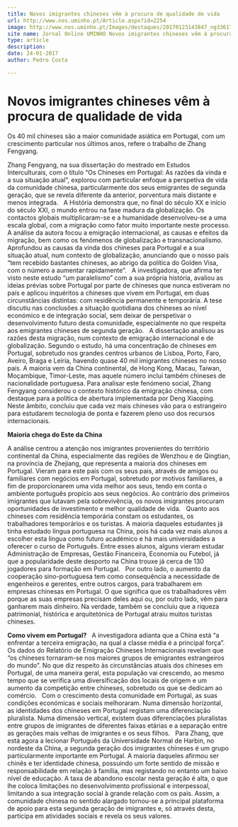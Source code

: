 ```yaml
---
title: Novos imigrantes chineses vêm à procura de qualidade de vida
url: http://www.nos.uminho.pt/Article.aspx?id=2254
image: http://www.nos.uminho.pt/Images/destaques/20170123143847_ng3361791.jpg
site name: Jornal Online UMINHO Novos imigrantes chineses vêm à procura de qualidade de vida
type: article
description: 
date: 24-01-2017
author: Pedro Costa

---
```

# Novos imigrantes chineses vêm à procura de qualidade de vida


  

Os 40 mil chineses são a maior comunidade asiática em Portugal, com um crescimento particular nos últimos anos, refere o trabalho de Zhang Fengyang.

Zhang Fengyang, na sua dissertação do mestrado em Estudos Interculturais, com o título “Os Chineses em Portugal: As razões da vinda e a sua situação atual”, explorou com particular enfoque a perspetiva de vida da comunidade chinesa, particularmente dos seus emigrantes de segunda geração, que se revela diferente da anterior, porventura mais distante e menos integrada.
 
A História demonstra que, no final do século XX e início do século XXI, o mundo entrou na fase madura da globalização. Os contactos globais multiplicaram-se e a humanidade desenvolveu-se a uma escala global, com a migração como fator muito importante neste processo. A análise da autora focou a emigração internacional, as causas e efeitos da migração, bem como os fenómenos de globalização e transnacionalismo. Aprofundou as causas da vinda dos chineses para Portugal e a sua situação atual, num contexto de globalização, anunciando que o nosso país “tem recebido bastantes chineses, ao abrigo da política do Golden Visa, com o número a aumentar rapidamente”.
 
A investigadora, que afirma ter visto neste estudo “um paralelismo” com a sua própria história, avaliou as ideias prévias sobre Portugal por parte de chineses que nunca estiveram no país e aplicou inquéritos a chineses que vivem em Portugal, em duas circunstâncias distintas: com residência permanente e temporária. A tese discutiu nas conclusões a situação quotidiana dos chineses ao nível económico e de integração social, sem deixar de perspetivar o desenvolvimento futuro desta comunidade, especialmente no que respeita aos emigrantes chineses de segunda geração.
 
A dissertação analisou as razões desta migração, num contexto de emigração internacional e de globalização. Segundo o estudo, há uma concentração de chineses em Portugal, sobretudo nos grandes centros urbanos de Lisboa, Porto, Faro, Aveiro, Braga e Leiria, havendo quase 40 mil imigrantes chineses no nosso país. A maioria vem da China continental, de Hong Kong, Macau, Taiwan, Moçambique, Timor-Leste, mas aquele número inclui também chineses de nacionalidade portuguesa. Para analisar este fenómeno social, Zhang Fengyang considerou o contexto histórico da emigração chinesa, com destaque para a política de abertura implementada por Deng Xiaoping. Neste âmbito, concluiu que cada vez mais chineses vão para o estrangeiro para estudarem tecnologia de ponta e fazerem pleno uso dos recursos internacionais.
 

**Maioria chega do Este da China** 

A análise centrou a atenção nos imigrantes provenientes do território continental da China, especialmente das regiões de Wenzhou e de Qingtian, na província de Zhejiang, que representa a maioria dos chineses em Portugal. Vieram para este país com os seus pais, através de amigos ou familiares com negócios em Portugal, sobretudo por motivos familiares, a fim de proporcionarem uma vida melhor aos seus, tendo em conta o ambiente português propício aos seus negócios. Ao contrário dos primeiros imigrantes que lutavam pela sobrevivência, os novos imigrantes procuram oportunidades de investimento e melhor qualidade de vida.
 
Quanto aos chineses com residência temporária constam os estudantes, os trabalhadores temporários e os turistas. A maioria daqueles estudantes já tinha estudado língua portuguesa na China, pois há cada vez mais alunos a escolher esta língua como futuro académico e há mais universidades a oferecer o curso de Português. Entre esses alunos, alguns vieram estudar Administração de Empresas, Gestão Financeira, Economia ou Futebol, já que a popularidade deste desporto na China trouxe já cerca de 130 jogadores para formação em Portugal.
 
Por outro lado, o aumento da cooperação sino-portuguesa tem como consequência a necessidade de engenheiros e gerentes, entre outros cargos, para trabalharem em empresas chinesas em Portugal. O que significa que os trabalhadores vêm porque as suas empresas precisam deles aqui ou, por outro lado, vêm para ganharem mais dinheiro. Na verdade, também se concluiu que a riqueza patrimonial, histórica e arquitetónica de Portugal atraiu muitos turistas chineses.
 

**Como vivem em Portugal?** 
 
A investigadora adianta que a China está “a enfrentar a terceira emigração, na qual a classe média é a principal força”. Os dados do Relatório de Emigração Chineses Internacionais revelam que “os chineses tornaram-se nos maiores grupos de emigrantes estrangeiros do mundo”. No que diz respeito às circunstâncias atuais dos chineses em Portugal, de uma maneira geral, esta população vai crescendo, ao mesmo tempo que se verifica uma diversificação dos locais de origem e um aumento da competição entre chineses, sobretudo os que se dedicam ao comércio.
 
Com o crescimento desta comunidade em Portugal, as suas condições económicas e sociais melhoraram. Numa dimensão horizontal, as identidades dos chineses em Portugal registam uma diferenciação pluralista. Numa dimensão vertical, existem duas diferenciações pluralistas entre grupos de imigrantes de diferentes faixas etárias e a separação entre as gerações mais velhas de imigrantes e os seus filhos.
 
Para Zhang, que está agora a lecionar Português da Universidade Normal de Harbin, no nordeste da China, a segunda geração dos imigrantes chineses é um grupo particularmente importante em Portugal. A maioria daqueles afirmou ser chinês e ter identidade chinesa, possuindo um forte sentido de missão e responsabilidade em relação à família, mas registando no entanto um baixo nível de educação. A taxa de abandono escolar nesta geração é alta, o que lhe coloca limitações no desenvolvimento profissional e interpessoal, limitando a sua integração social à grande relação com os pais. Assim, a comunidade chinesa no sentido alargado tornou-se a principal plataforma de apoio para esta segunda geração de imigrantes e, só através desta, participa em atividades sociais e revela os seus valores.
 

